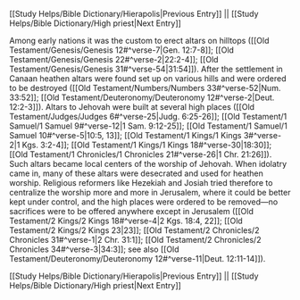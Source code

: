 [[Study Helps/Bible Dictionary/Hierapolis|Previous Entry]]  ||  [[Study Helps/Bible Dictionary/High priest|Next Entry]]

 Among early nations it was the custom to erect altars on hilltops ([[Old Testament/Genesis/Genesis 12#^verse-7|Gen. 12:7-8]]; [[Old Testament/Genesis/Genesis 22#^verse-2|22:2-4]]; [[Old Testament/Genesis/Genesis 31#^verse-54|31:54]]). After the settlement in Canaan heathen altars were found set up on various hills and were ordered to be destroyed ([[Old Testament/Numbers/Numbers 33#^verse-52|Num. 33:52]]; [[Old Testament/Deuteronomy/Deuteronomy 12#^verse-2|Deut. 12:2-3]]). Altars to Jehovah were built at several high places ([[Old Testament/Judges/Judges 6#^verse-25|Judg. 6:25-26]]; [[Old Testament/1 Samuel/1 Samuel 9#^verse-12|1 Sam. 9:12-25]]; [[Old Testament/1 Samuel/1 Samuel 10#^verse-5|10:5, 13]]; [[Old Testament/1 Kings/1 Kings 3#^verse-2|1 Kgs. 3:2-4]]; [[Old Testament/1 Kings/1 Kings 18#^verse-30|18:30]]; [[Old Testament/1 Chronicles/1 Chronicles 21#^verse-26|1 Chr. 21:26]]). Such altars became local centers of the worship of Jehovah. When idolatry came in, many of these altars were desecrated and used for heathen worship. Religious reformers like Hezekiah and Josiah tried therefore to centralize the worship more and more in Jerusalem, where it could be better kept under control, and the high places were ordered to be removed—no sacrifices were to be offered anywhere except in Jerusalem ([[Old Testament/2 Kings/2 Kings 18#^verse-4|2 Kgs. 18:4, 22]]; [[Old Testament/2 Kings/2 Kings 23|23]]; [[Old Testament/2 Chronicles/2 Chronicles 31#^verse-1|2 Chr. 31:1]]; [[Old Testament/2 Chronicles/2 Chronicles 34#^verse-3|34:3]]; see also [[Old Testament/Deuteronomy/Deuteronomy 12#^verse-11|Deut. 12:11-14]]).

[[Study Helps/Bible Dictionary/Hierapolis|Previous Entry]]  ||  [[Study Helps/Bible Dictionary/High priest|Next Entry]]
